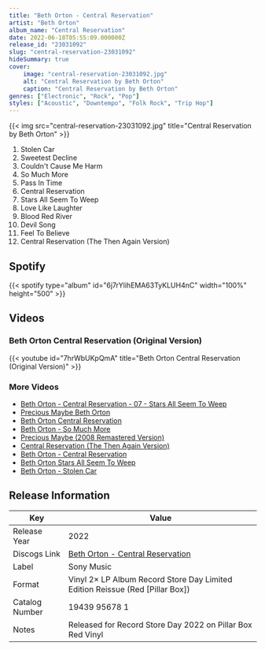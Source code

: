 ```yaml
---
title: "Beth Orton - Central Reservation"
artist: "Beth Orton"
album_name: "Central Reservation"
date: 2022-06-18T05:55:09.000000Z
release_id: "23031092"
slug: "central-reservation-23031092"
hideSummary: true
cover:
    image: "central-reservation-23031092.jpg"
    alt: "Central Reservation by Beth Orton"
    caption: "Central Reservation by Beth Orton"
genres: ["Electronic", "Rock", "Pop"]
styles: ["Acoustic", "Downtempo", "Folk Rock", "Trip Hop"]
---
```


{{< img src="central-reservation-23031092.jpg" title="Central Reservation by Beth Orton" >}}

<!-- section break -->

1. Stolen Car
2. Sweetest Decline
3. Couldn't Cause Me Harm
4. So Much More
5. Pass In Time
6. Central Reservation
7. Stars All Seem To Weep
8. Love Like Laughter
9. Blood Red River
10. Devil Song
11. Feel To Believe
12. Central Reservation (The Then Again Version)

<!-- section break -->


## Spotify
{{< spotify type="album" id="6j7rYlihEMA63TyKLUH4nC" width="100%" height="500" >}}



## Videos
### Beth Orton Central Reservation (Original Version)
{{< youtube id="7hrWbUKpQmA" title="Beth Orton Central Reservation (Original Version)" >}}<br>

### More Videos

- [Beth Orton - Central Reservation - 07 - Stars All Seem To Weep](https://www.youtube.com/watch?v=ntr5FGZejK4)
- [Precious Maybe  Beth Orton](https://www.youtube.com/watch?v=Asbh1Arz5FM)
- [Beth Orton Central Reservation](https://www.youtube.com/watch?v=vHqB8xuNfB8)
- [Beth Orton - So Much More](https://www.youtube.com/watch?v=6h5OkCHsFuI)
- [Precious Maybe (2008 Remastered Version)](https://www.youtube.com/watch?v=wK_jBepeifE)
- [Central Reservation (The Then Again Version)](https://www.youtube.com/watch?v=WF2qiMDif1Q)
- [Beth Orton - Central Reservation](https://www.youtube.com/watch?v=Th3gkE_sP9k)
- [Beth Orton Stars All Seem To Weep](https://www.youtube.com/watch?v=TSGmahdU890)
- [Beth Orton - Stolen Car](https://www.youtube.com/watch?v=uJ35dnfYKrQ)


## Release Information
|  Key           | Value                                                |
| ---------------| ---------------------------------------------------- |
| Release Year   | 2022                                   |
| Discogs Link   | [Beth Orton - Central Reservation](https://www.discogs.com/release/23031092-Beth-Orton-Central-Reservation) |
| Label          | Sony Music |
| Format         | Vinyl 2× LP Album Record Store Day Limited Edition Reissue (Red [Pillar Box]) |
| Catalog Number | 19439 95678 1 |
| Notes | Released for Record Store Day 2022 on Pillar Box Red Vinyl   |